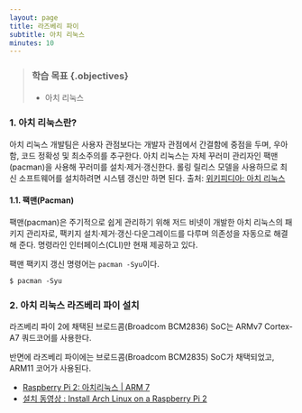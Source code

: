 ```yaml
---
layout: page
title: 라즈베리 파이
subtitle: 아치 리눅스
minutes: 10
---
```


> ### 학습 목표 {.objectives}
>
> *  아치 리눅스 

### 1. 아치 리눅스란?

아치 리눅스 개발팀은 사용자 관점보다는 개발자 관점에서 간결함에 중점을 두며, 우아함, 코드 정확성 및 최소주의를 추구한다. 아치 리눅스는 자체 꾸러미 관리자인 팩맨(pacman)을 사용해 꾸러미를 설치·제거·갱신한다. 롤링 릴리스 모델을 사용하므로 최신 소프트웨어를 설치하려면 시스템 갱신만 하면 된다. 출처: [위키피디아: 아치 리눅스](https://ko.wikipedia.org/wiki/아치_리눅스)

#### 1.1. 팩맨(Pacman)

팩맨(pacman)은 주기적으로 쉽게 관리하기 위해 저드 비넷이 개발한 아치 리눅스의 패키지 관리자로, 팩키지 설치·제거·갱신·다운그레이드를 다루며 의존성을 자동으로 해결해 준다. 명령라인 인터페이스(CLI)만 현재 제공하고 있다.

팩맨 팩키지 갱신 명령어는 `pacman -Syu`이다.

~~~ {.shell}
$ pacman -Syu
~~~

### 2. 아치 리눅스 라즈베리 파이 설치

라즈베리 파이 2에 채택된 브로드콤(Broadcom BCM2836) SoC는 ARMv7 Cortex-A7 쿼드코어를 사용한다. 

반면에 라즈베리 파이에는 브로드콤(Broadcom BCM2835) SoC가 채택되었고, ARM11 코어가 사용된다.

- [Raspberry Pi 2: 아치리눅스 | ARM 7](http://archlinuxarm.org/platforms/armv7/broadcom/raspberry-pi-2)
- [설치 동영상 : Install Arch Linux on a Raspberry Pi 2](https://www.youtube.com/watch?v=OaJjk2NcSM8)